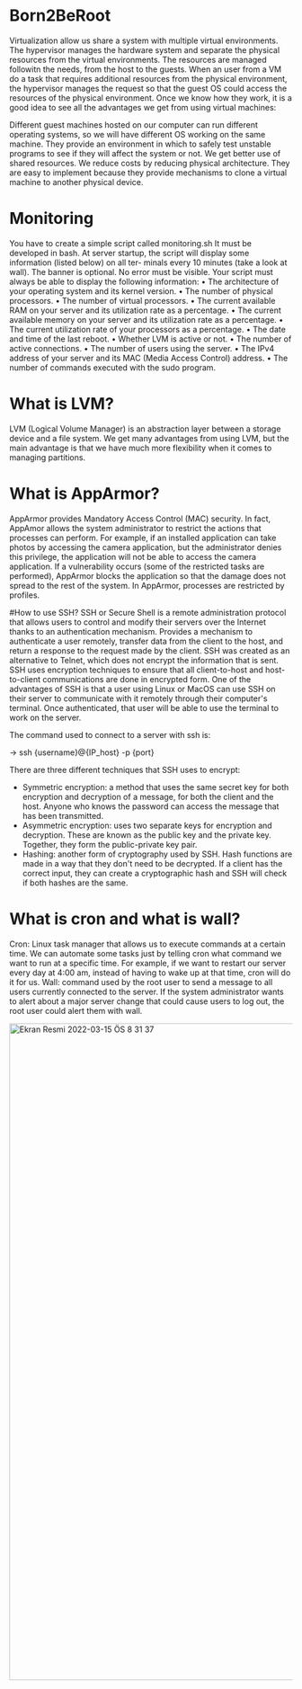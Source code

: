 # Born2BeRoot

Virtualization allow us share a system with multiple virtual environments. The hypervisor manages the hardware system and separate the physical resources from the virtual environments. The resources are managed followitn the needs, from the host to the guests. When an user from a VM do a task that requires additional resources from the physical environment, the hypervisor manages the request so that the guest OS could access the resources of the physical environment.
Once we know how they work, it is a good idea to see all the advantages we get from using virtual machines:

Different guest machines hosted on our computer can run different operating systems, so we will have different OS working on the same machine.
They provide an environment in which to safely test unstable programs to see if they will affect the system or not.
We get better use of shared resources.
We reduce costs by reducing physical architecture.
They are easy to implement because they provide mechanisms to clone a virtual machine to another physical device.

# Monitoring
You have to create a simple script called monitoring.sh It must be developed in bash. At server startup, the script will display some information (listed below) on all ter- minals every 10 minutes (take a look at wall). The banner is optional. No error must be visible. Your script must always be able to display the following information:
• The architecture of your operating system and its kernel version.
• The number of physical processors.
• The number of virtual processors.
• The current available RAM on your server and its utilization rate as a percentage.
• The current available memory on your server and its utilization rate as a percentage.
• The current utilization rate of your processors as a percentage.
• The date and time of the last reboot.
• Whether LVM is active or not.
• The number of active connections.
• The number of users using the server.
• The IPv4 address of your server and its MAC (Media Access Control) address.
• The number of commands executed with the sudo program.

# What is LVM?
LVM (Logical Volume Manager) is an abstraction layer between a storage device and a file system. We get many advantages from using LVM, but the main advantage is that we have much more flexibility when it comes to managing partitions.

# What is AppArmor?
AppArmor provides Mandatory Access Control (MAC) security. In fact, AppAmor allows the system administrator to restrict the actions that processes can perform. For example, if an installed application can take photos by accessing the camera application, but the administrator denies this privilege, the application will not be able to access the camera application. If a vulnerability occurs (some of the restricted tasks are performed), AppArmor blocks the application so that the damage does not spread to the rest of the system.
In AppArmor, processes are restricted by profiles.

#How to use SSH?
SSH or Secure Shell is a remote administration protocol that allows users to control and modify their servers over the Internet thanks to an authentication mechanism. Provides a mechanism to authenticate a user remotely, transfer data from the client to the host, and return a response to the request made by the client.
SSH was created as an alternative to Telnet, which does not encrypt the information that is sent. SSH uses encryption techniques to ensure that all client-to-host and host-to-client communications are done in encrypted form. One of the advantages of SSH is that a user using Linux or MacOS can use SSH on their server to communicate with it remotely through their computer's terminal. Once authenticated, that user will be able to use the terminal to work on the server.

The command used to connect to a server with ssh is:

-> ssh {username}@{IP_host} -p {port}

There are three different techniques that SSH uses to encrypt:

* Symmetric encryption: a method that uses the same secret key for both encryption and decryption of a message, for both the client and the host. Anyone who knows the password can access the message that has been transmitted.
* Asymmetric encryption: uses two separate keys for encryption and decryption. These are known as the public key and the private key. Together, they form the public-private key pair.
* Hashing: another form of cryptography used by SSH. Hash functions are made in a way that they don't need to be decrypted. If a client has the correct input, they can create a cryptographic hash and SSH will check if both hashes are the same.

# What is cron and what is wall?

Cron: Linux task manager that allows us to execute commands at a certain time. We can automate some tasks just by telling cron what command we want to run at a specific time. For example, if we want to restart our server every day at 4:00 am, instead of having to wake up at that time, cron will do it for us.
Wall: command used by the root user to send a message to all users currently connected to the server. If the system administrator wants to alert about a major server change that could cause users to log out, the root user could alert them with wall.


<img width="1169" alt="Ekran Resmi 2022-03-15 ÖS 8 31 37" src="https://user-images.githubusercontent.com/73845925/158437214-41781b07-3e70-4f1b-8326-89afa446a238.png">



